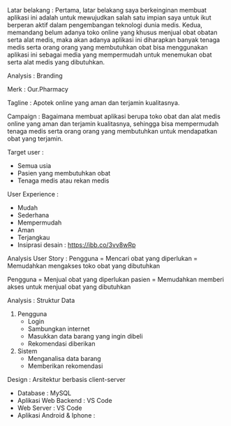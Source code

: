 Latar belakang :
  Pertama, latar belakang saya berkeinginan membuat aplikasi ini adalah untuk mewujudkan salah satu impian saya untuk ikut berperan aktif dalam pengembangan teknologi dunia medis. Kedua, memandang belum adanya toko online yang khusus menjual obat obatan serta alat medis, maka akan adanya aplikasi ini diharapkan banyak tenaga medis serta orang orang yang membutuhkan obat bisa menggunakan aplikasi ini sebagai media yang mempermudah untuk menemukan obat serta alat medis yang dibutuhkan.

Analysis : Branding 

Merk : Our.Pharmacy

Tagline : Apotek online yang aman dan terjamin kualitasnya.

Campaign : Bagaimana membuat aplikasi berupa toko obat dan alat medis online yang aman dan terjamin kualitasnya, sehingga bisa mempermudah tenaga medis serta orang orang yang membutuhkan untuk mendapatkan obat yang terjamin.

Target user :
- Semua usia
- Pasien yang membutuhkan obat
- Tenaga medis atau rekan medis

User Experience :
- Mudah
- Sederhana
- Mempermudah
- Aman
- Terjangkau
- Insiprasi desain : https://ibb.co/3vv8wRp

Analysis User Story :
Pengguna = Mencari obat yang diperlukan	= Memudahkan mengakses toko obat yang dibutuhkan	

Pengguna = Menjual obat yang diperlukan pasien = Memudahkan memberi akses untuk menjual obat yang dibutuhkan	

Analysis : Struktur Data
1. Pengguna
   - Login
   - Sambungkan internet
   - Masukkan data barang yang ingin dibeli
   - Rekomendasi diberikan
2. Sistem
   - Menganalisa data barang
   - Memberikan rekomendasi
  
Design : Arsitektur berbasis client-server 
- Database : MySQL
- Aplikasi Web Backend : VS Code
- Web Server : VS Code
- Aplikasi Android & Iphone : 


